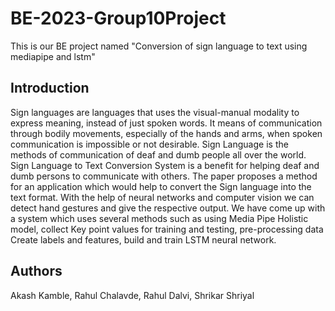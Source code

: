 # BE-2023-Group10Project
This is our BE project named "Conversion of sign language to text using mediapipe and lstm"

## Introduction

Sign languages are languages that uses the visual-manual modality to express meaning, instead of just spoken words. It means of communication through bodily movements, especially of the hands and arms, when spoken communication is impossible or not desirable. Sign Language is the methods of communication of deaf and dumb people all over the world. Sign Language to Text Conversion System is a benefit for helping deaf and dumb persons to communicate with others. The paper proposes a method for an application which would help to convert the Sign language into the text format. With the help of neural networks and computer vision we can detect hand gestures and give the respective output. We have come up with a system which uses several methods such as using Media Pipe Holistic
model, collect Key point values for training and testing, pre-processing data Create labels and features, build and train LSTM neural network.


## Authors
Akash Kamble, Rahul Chalavde, Rahul Dalvi, Shrikar Shriyal
